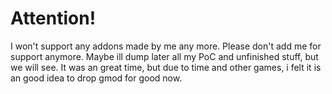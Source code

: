 # Attention!
I won't support any addons made by me any more. Please don't add me for support anymore.
Maybe ill dump later all my PoC and unfinished stuff, but we will see.
It was an great time, but due to time and other games, i felt it is an good idea to drop gmod for good now.

